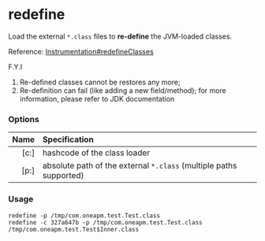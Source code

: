redefine
========

Load the external `*.class` files to **re-define** the JVM-loaded classes.

Reference: [Instrumentation#redefineClasses](https://docs.oracle.com/javase/8/docs/api/java/lang/instrument/Instrumentation.html#redefineClasses-java.lang.instrument.ClassDefinition...-)

F.Y.I

1. Re-defined classes cannot be restores any more;
2. Re-definition can fail (like adding a new field/method); for more information, please refer to JDK documentation

### Options

|Name|Specification|
|---:|:---|
|[c:]|hashcode of the class loader|
|[p:]|absolute path of the external `*.class` (multiple paths supported)|


### Usage

```
redefine -p /tmp/com.oneapm.test.Test.class
redefine -c 327a647b -p /tmp/com.oneapm.test.Test.class /tmp/com.oneapm.test.Test$Inner.class
```

